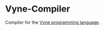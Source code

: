 # Vyne-Compiler
Compiler for the [Vyne programming language](https://github.com/Apostolique/Vyne-Language).